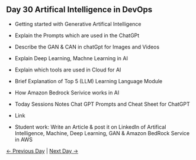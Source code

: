 ## Day 30 Artifical Intelligence in DevOps

 - Getting started with Generative Artifical Intelligence
 - Explain the Prompts which are used in the ChatGPt
 - Describe the GAN & CAN in chatGpt for Images and Videos
 - Explain Deep Learning, Machne Learning in AI
 - Explain which tools are used in Cloud for AI
 - Brief Explanation of Top 5 (LLM) Learning Language Module
 - How Amazon Bedrock Serivice works in AI

 
  - Today Sessions Notes Chat GPT Prompts and Cheat Sheet for ChatGPT
  - Link

  - Student work: Write an Article & post it on LinkedIn of Artifical Intelligence, Machine, Deep Learning, GAN & Amazon BedRock Service in AWS

 [← Previous Day](../day29/README.md) | [Next Day →](../day31/README.md)

